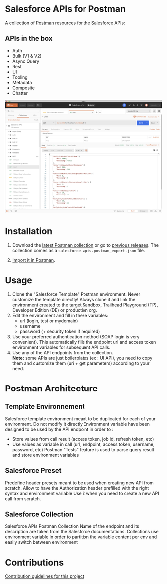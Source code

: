 # Salesforce APIs for Postman
A collection of [Postman](https://www.postman.com/) resources for the Salesforce APIs:

## APIs in the box
- Auth
- Bulk (V1 & V2)
- Async Query
- Rest
- UI 
- Tooling
- Metadata
- Composite
- Chatter

![Postman screenshot](/doc-resources/postman-screenshot.jpg)

# Installation

1. Download the [latest Postman collection](https://github.com/scolladon/Salesforce-Postman/releases/latest/download/salesforce-apis.postman_export.json) or go to [previous releases](https://github.com/scolladon/Salesforce-Postman/releases). The collection comes as a `salesforce-apis.postman_export.json` file.

1. [Import it in Postman](https://learning.postman.com/docs/postman/collections/data-formats/#importing-postman-data).

# Usage

1. Clone the "Salesforce Template" Postman environment. Never customize the template directly! Always clone it and link the environment created to the target Sandbox, Trailhead Playground (TP), Developer Edition (DE) or production org.
1. Edit the environment and fill in these variables:
    - url (login, test or mydomain)
    - username
    - password (+ security token if required)
1. Use your preferred authentication method (SOAP login is very convenient). This automatically fills the endpoint url and access token environment variables for subsequent API calls.
1. Use any of the API endpoints from the collection.<br/>
  **Note:** some APIs are just boilerplates (ex : UI API), you need to copy them and customize them (uri + get parameters) according to your need.

# Postman Architecture
## Template Environnement

Salesforce template environment meant to be duplicated for each of your environment. Do not modify it directly
Environment variable have been designed to be used by the API endpoint in order to :
- Store values from call result (access token, job id, refresh token, etc)
- Use values as variable in call (url, endpoint, access token, username, password, etc)
Postman "Tests" feature is used to parse query result and store environment variables

## Salesforce Preset

Predefine header presets meant to be used when creating new API from scratch.
Allow to have the Authorization header prefilled with the right syntax and environment variable
Use it when you need to create a new API call from scratch.

## Salesforce Collection

Salesforce APIs Postman Collection
Name of the endpoint and its description are taken from the Salesforce documentations.
Collections use environment variable in order to partition the variable content per env and easily switch between environment

# Contributions

[Contribution guidelines for this project](CONTRIBUTE.md)